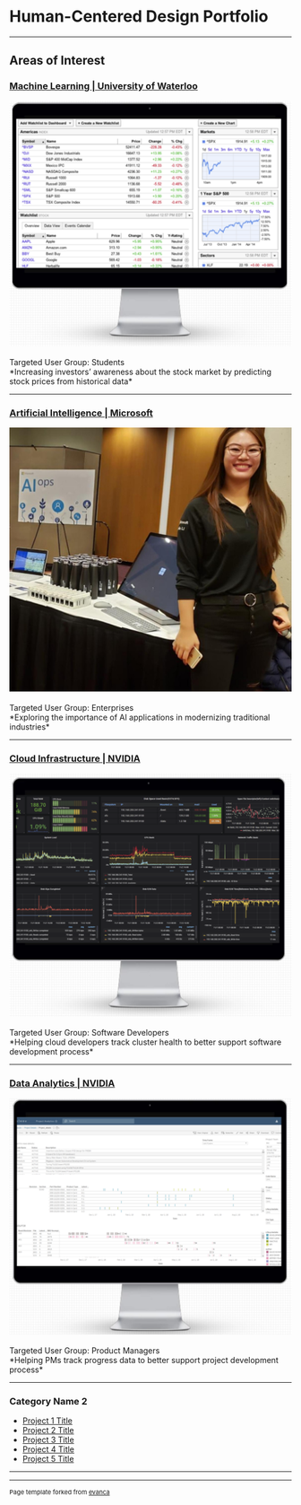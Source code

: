 # Human-Centered Design Portfolio

---

## Areas of Interest

### [Machine Learning | University of Waterloo](/pdf/project.pdf)
<img src="images/ml_project.PNG?raw=true"/>
<br><br>
Targeted User Group: Students
<br>
*Increasing investors’ awareness about the stock market by predicting stock prices from historical data*
<br>

---
### [Artificial Intelligence | Microsoft](/pdf/winter2020_work_term_repot.pdf)
<img src="images/conf-pic.jpg?raw=true"/>
<br><br>
Targeted User Group: Enterprises
<br>
*Exploring the importance of AI applications in modernizing traditional industries*
<br>

---
### [Cloud Infrastructure | NVIDIA](/pdf/fall2019_work_term_repot_save.pdf)
<img src="images/cloud_project.PNG?raw=true"/>
<br><br>
Targeted User Group: Software Developers
<br>
*Helping cloud developers track cluster health to better support software development process*
<br>

---
### [Data Analytics | NVIDIA](/pdf/LydiaLi_summer2018.pptx)
<img src="images/data_project.PNG?raw=true"/>
<br><br>
Targeted User Group: Product Managers
<br>
*Helping PMs track progress data to better support project development process*
<br>

---

### Category Name 2

- [Project 1 Title](http://example.com/)
- [Project 2 Title](http://example.com/)
- [Project 3 Title](http://example.com/)
- [Project 4 Title](http://example.com/)
- [Project 5 Title](http://example.com/)

---




---
<p style="font-size:11px">Page template forked from <a href="https://github.com/evanca/quick-portfolio">evanca</a></p>
<!-- Remove above link if you don't want to attibute -->
